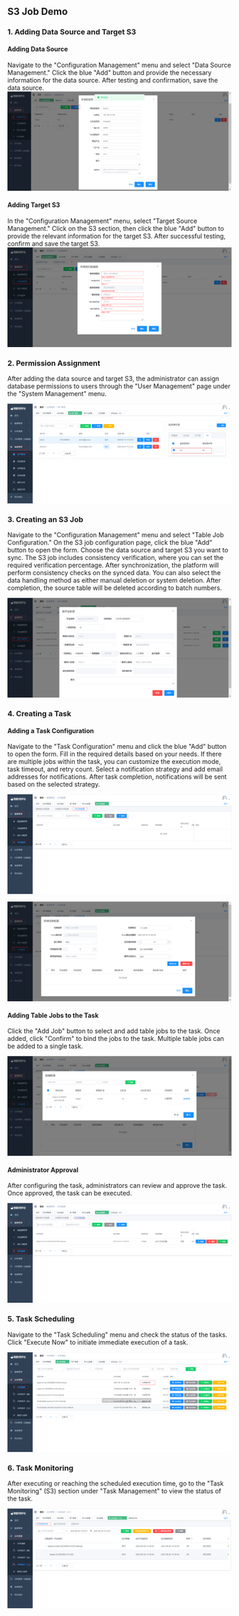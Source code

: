 ## S3 Job Demo

### 1. Adding Data Source and Target S3

#### Adding Data Source
Navigate to the "Configuration Management" menu and select "Data Source Management." Click the blue "Add" button and provide the necessary information for the data source. After testing and confirmation, save the data source.
![image-20230621132912082](../../images/whaleal-data/image-20230621132912082.png)


#### Adding Target S3

In the "Configuration Management" menu, select "Target Source Management." Click on the S3 section, then click the blue "Add" button to provide the relevant information for the target S3. After successful testing, confirm and save the target S3.
![Add Target S3.png](../../images/whaleal-data/image-12.png)


### 2. Permission Assignment

After adding the data source and target S3, the administrator can assign database permissions to users through the "User Management" page under the "System Management" menu.

![s3权限分配.png](../../images/whaleal-data/image-3.png)


### 3. Creating an S3 Job

Navigate to the "Configuration Management" menu and select "Table Job Configuration." On the S3 job configuration page, click the blue "Add" button to open the form. Choose the data source and target S3 you want to sync. The S3 job includes consistency verification, where you can set the required verification percentage. After synchronization, the platform will perform consistency checks on the synced data. You can also select the data handling method as either manual deletion or system deletion. After completion, the source table will be deleted according to batch numbers.

![新建S3作业.png](../../images/whaleal-data/image-13.png)

### 4. Creating a Task


#### Adding a Task Configuration
Navigate to the "Task Configuration" menu and click the blue "Add" button to open the form. Fill in the required details based on your needs. If there are multiple jobs within the task, you can customize the execution mode, task timeout, and retry count. Select a notification strategy and add email addresses for notifications. After task completion, notifications will be sent based on the selected strategy.

![新增s3任务配置.png](../../images/whaleal-data/image-9.png)

![新增s3任务配置1.png](../../images/whaleal-data/image-10.png)

#### Adding Table Jobs to the Task
Click the "Add Job" button to select and add table jobs to the task. Once added, click "Confirm" to bind the jobs to the task. Multiple table jobs can be added to a single task.

![添加s3表作业.png](../../images/whaleal-data/image-16.png)

#### Administrator Approval

After configuring the task, administrators can review and approve the task. Once approved, the task can be executed.

![审核s3.png](../../images/whaleal-data/image-7.png)


### 5. Task Scheduling

Navigate to the "Task Scheduling" menu and check the status of the tasks. Click "Execute Now" to initiate immediate execution of a task.

![s3任务调度.png](../../images/whaleal-data/image-2.png)


### 6. Task Monitoring


After executing or reaching the scheduled execution time, go to the "Task Monitoring" (S3) section under "Task Management" to view the status of the task.

![s3任务监控.png](../../images/whaleal-data/image-1.png)
